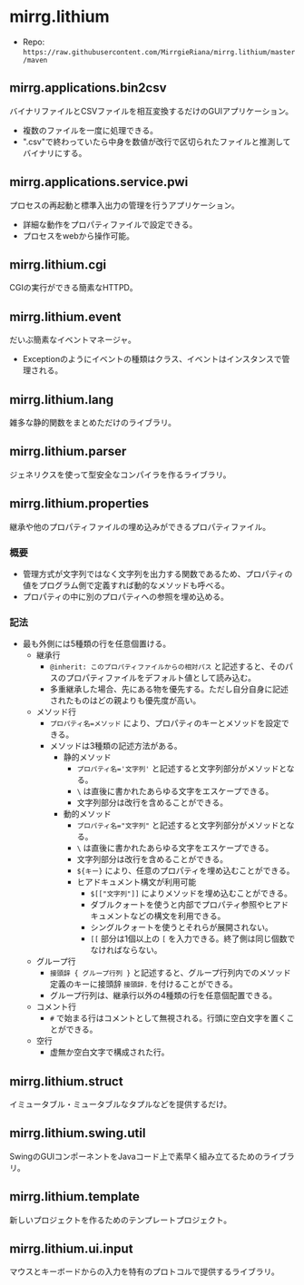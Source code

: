 # mirrg.lithium

- Repo: `https://raw.githubusercontent.com/MirrgieRiana/mirrg.lithium/master/maven`

## mirrg.applications.bin2csv

バイナリファイルとCSVファイルを相互変換するだけのGUIアプリケーション。
- 複数のファイルを一度に処理できる。
- ".csv"で終わっていたら中身を数値が改行で区切られたファイルと推測してバイナリにする。

## mirrg.applications.service.pwi

プロセスの再起動と標準入出力の管理を行うアプリケーション。
- 詳細な動作をプロパティファイルで設定できる。
- プロセスをwebから操作可能。

## mirrg.lithium.cgi

CGIの実行ができる簡素なHTTPD。

## mirrg.lithium.event

だいぶ簡素なイベントマネージャ。
- Exceptionのようにイベントの種類はクラス、イベントはインスタンスで管理される。

## mirrg.lithium.lang

雑多な静的関数をまとめただけのライブラリ。

## mirrg.lithium.parser

ジェネリクスを使って型安全なコンパイラを作るライブラリ。

## mirrg.lithium.properties

継承や他のプロパティファイルの埋め込みができるプロパティファイル。

### 概要

- 管理方式が文字列ではなく文字列を出力する関数であるため、プロパティの値をプログラム側で定義すれば動的なメソッドも呼べる。
- プロパティの中に別のプロパティへの参照を埋め込める。

### 記法

- 最も外側には5種類の行を任意個置ける。
  - 継承行
    - ```@inherit: このプロパティファイルからの相対パス``` と記述すると、そのパスのプロパティファイルをデフォルト値として読み込む。
    - 多重継承した場合、先にある物を優先する。ただし自分自身に記述されたものはどの親よりも優先度が高い。
  - メソッド行
    - ```プロパティ名=メソッド``` により、プロパティのキーとメソッドを設定できる。
    - メソッドは3種類の記述方法がある。
      - 静的メソッド
        - ```プロパティ名='文字列'``` と記述すると文字列部分がメソッドとなる。
        - ```\``` は直後に書かれたあらゆる文字をエスケープできる。
        - 文字列部分は改行を含めることができる。
      - 動的メソッド
        - ```プロパティ名="文字列"``` と記述すると文字列部分がメソッドとなる。
        - ```\``` は直後に書かれたあらゆる文字をエスケープできる。
        - 文字列部分は改行を含めることができる。
        - ```${キー}``` により、任意のプロパティを埋め込むことができる。
        - ヒアドキュメント構文が利用可能
          - ```$[["文字列"]]``` によりメソッドを埋め込むことができる。
          - ダブルクォートを使うと内部でプロパティ参照やヒアドキュメントなどの構文を利用できる。
          - シングルクォートを使うとそれらが展開されない。
          - ```[[``` 部分は1個以上の ```[``` を入力できる。終了側は同じ個数でなければならない。
  - グループ行
    - ```接頭辞 { グループ行列 }``` と記述すると、グループ行列内でのメソッド定義のキーに接頭辞 ```接頭辞.``` を付けることができる。
    - グループ行列は、継承行以外の4種類の行を任意個配置できる。
  - コメント行
    - ```#``` で始まる行はコメントとして無視される。行頭に空白文字を置くことができる。
  - 空行
    - 虚無か空白文字で構成された行。

## mirrg.lithium.struct

イミュータブル・ミュータブルなタプルなどを提供するだけ。

## mirrg.lithium.swing.util

SwingのGUIコンポーネントをJavaコード上で素早く組み立てるためのライブラリ。

## mirrg.lithium.template

新しいプロジェクトを作るためのテンプレートプロジェクト。

## mirrg.lithium.ui.input

マウスとキーボードからの入力を特有のプロトコルで提供するライブラリ。
